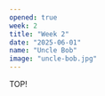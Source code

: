 ```yaml
---
opened: true
week: 2
title: "Week 2"
date: "2025-06-01"
name: "Uncle Bob"
image: "uncle-bob.jpg"
---
```


TOP!
